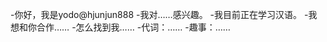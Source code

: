-你好，我是yodo@hjunjun888
-我对……感兴趣。
-我目前正在学习汉语。
-我想和你合作……
-怎么找到我……
-代词：……
-趣事：……

<!---
hjunjun888/hjun888是一个特殊的存储库，因为它的'README.md（这个文件）出现在你的GitHub档案中。
您可以单击预览链接查看更改。
--->
